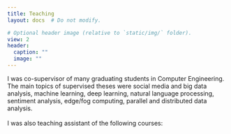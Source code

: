 ```yaml
---
title: Teaching
layout: docs  # Do not modify.

# Optional header image (relative to `static/img/` folder).
view: 2
header:
  caption: ""
  image: ""
---
```


I was co-supervisor of many graduating students in Computer Engineering. The main topics of supervised theses
were social media and big data analysis, machine learning, deep learning, natural language
processing, sentiment analysis, edge/fog computing, parallel and distributed data analysis.
<br><br>
I was also teaching assistant of the following courses:
